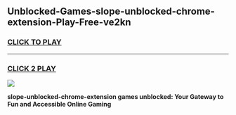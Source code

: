 
## Unblocked-Games-slope-unblocked-chrome-extension-Play-Free-ve2kn
<h3>
<a href="https://premium76.site?title=slope-unblocked-chrome-extension&ref=21A">CLICK TO PLAY</a></h3>
<hr>

<h3>
<a href="https://premium76.site?title=slope-unblocked-chrome-extension&ref=21A">CLICK 2 PLAY</a>
  
</h3>

<a href="https://premium76.site?title=slope-unblocked-chrome-extension&ref=21A"><img src="https://clearcache.store/games.png"></a>


**slope-unblocked-chrome-extension games unblocked: Your Gateway to Fun and Accessible Online Gaming**
